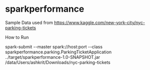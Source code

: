 # sparkperformance

Sample Data used from https://www.kaggle.com/new-york-city/nyc-parking-tickets

How to Run

spark-submit --master spark://host:port --class sparkperformance.parking.ParkingTicketApplication ../target/sparkperformance-1.0-SNAPSHOT.jar /data/Users/ashkrit/Downloads/nyc-parking-tickets